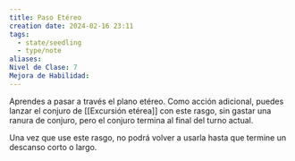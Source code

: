 ```yaml
---
title: Paso Etéreo
creation date: 2024-02-16 23:11
tags:
  - state/seedling
  - type/note
aliases: 
Nivel de Clase: 7
Mejora de Habilidad:
---
```

Aprendes a pasar a través el plano etéreo. Como acción adicional, puedes lanzar el conjuro de
[[Excursión etérea]] con este rasgo, sin gastar una ranura de conjuro, pero el conjuro termina al final del turno actual.

Una vez que use este rasgo, no podrá volver a usarla hasta que termine un descanso corto o largo.

